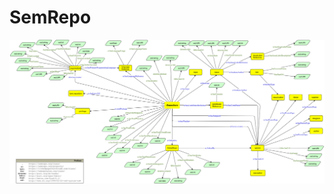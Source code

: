 # SemRepo

![Knowledge Graph Schema](https://raw.githubusercontent.com/abdulrafay97/SemRepo/main/Suplementry-Material/kg-schema.png)


